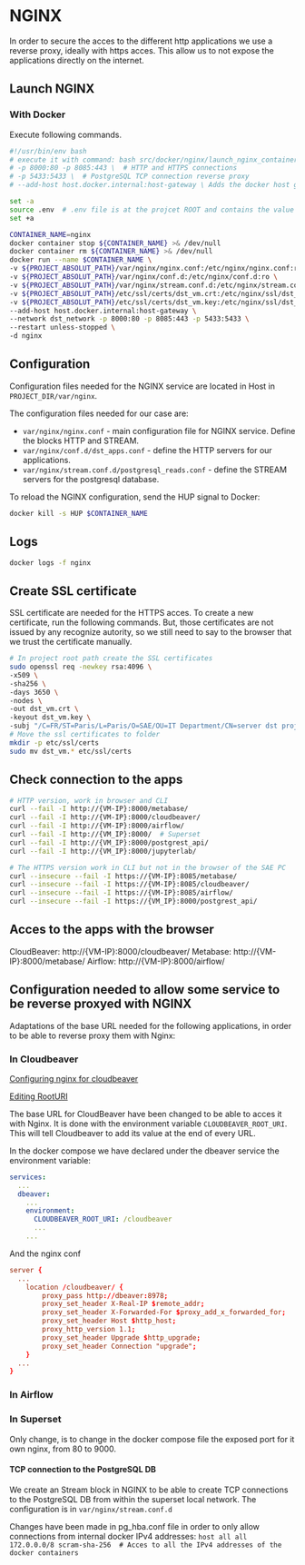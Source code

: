 # NGINX

In order to secure the acces to the different http applications we use a reverse proxy, ideally with https acces. This allow us to not expose the applications directly on the internet.

## Launch NGINX

### With Docker

Execute following commands.

```bash
#!/usr/bin/env bash
# execute it with command: bash src/docker/nginx/launch_nginx_container.sh
# -p 8000:80 -p 8085:443 \  # HTTP and HTTPS connections
# -p 5433:5433 \  # PostgreSQL TCP connection reverse proxy
# --add-host host.docker.internal:host-gateway \ Adds the docker host gateway IP to the DNS host.docker.internal, so it would be available inside the container to be used in the nginx conf to reverse proxy to the superset nginx container at port 9000. (ex. host.docker.internal = 172.17.0.1 (docker0 gateway IP `ip addr show docker0`))

set -a
source .env  # .env file is at the projcet ROOT and contains the value of the variable PROJECT_ABSOLUT_PATH.
set +a

CONTAINER_NAME=nginx
docker container stop ${CONTAINER_NAME} >& /dev/null
docker container rm ${CONTAINER_NAME} >& /dev/null
docker run --name $CONTAINER_NAME \
-v ${PROJECT_ABSOLUT_PATH}/var/nginx/nginx.conf:/etc/nginx/nginx.conf:ro \
-v ${PROJECT_ABSOLUT_PATH}/var/nginx/conf.d:/etc/nginx/conf.d:ro \
-v ${PROJECT_ABSOLUT_PATH}/var/nginx/stream.conf.d:/etc/nginx/stream.conf.d:ro \
-v ${PROJECT_ABSOLUT_PATH}/etc/ssl/certs/dst_vm.crt:/etc/nginx/ssl/dst_vm.crt:ro \
-v ${PROJECT_ABSOLUT_PATH}/etc/ssl/certs/dst_vm.key:/etc/nginx/ssl/dst_vm.key:ro \
--add-host host.docker.internal:host-gateway \
--network dst_network -p 8000:80 -p 8085:443 -p 5433:5433 \
--restart unless-stopped \
-d nginx
```

## Configuration

Configuration files needed for the NGINX service are located in Host in `PROJECT_DIR/var/nginx`.

The configuration files needed for our case are:

- `var/nginx/nginx.conf` - main configuration file for NGINX service. Define the blocks HTTP and STREAM.
- `var/nginx/conf.d/dst_apps.conf` - define the HTTP servers for our applications.
- `var/nginx/stream.conf.d/postgresql_reads.conf` - define the STREAM servers for the postgresql database.

To reload the NGINX configuration, send the HUP signal to Docker:

```bash
docker kill -s HUP $CONTAINER_NAME
```

## Logs

```bash
docker logs -f nginx
```

## Create SSL certificate

SSL certificate are needed for the HTTPS acces. To create a new certificate, run the following commands. But, those certificates are not issued by any recognize autority, so we still need to say to the browser that we trust the certificate manually.

```bash
# In project root path create the SSL certificates
sudo openssl req -newkey rsa:4096 \
-x509 \
-sha256 \
-days 3650 \
-nodes \
-out dst_vm.crt \
-keyout dst_vm.key \
-subj "/C=FR/ST=Paris/L=Paris/O=SAE/OU=IT Department/CN=server dst project"
# Move the ssl certificates to folder
mkdir -p etc/ssl/certs
sudo mv dst_vm.* etc/ssl/certs

```

## Check connection to the apps

```bash
# HTTP version, work in browser and CLI
curl --fail -I http://{VM-IP}:8000/metabase/
curl --fail -I http://{VM-IP}:8000/cloudbeaver/
curl --fail -I http://{VM-IP}:8000/airflow/
curl --fail -I http://{VM_IP}:8000/  # Superset
curl --fail -I http://{VM_IP}:8000/postgrest_api/
curl --fail -I http://{VM_IP}:8000/jupyterlab/

# The HTTPS version work in CLI but not in the browser of the SAE PC
curl --insecure --fail -I https://{VM-IP}:8085/metabase/
curl --insecure --fail -I https://{VM-IP}:8085/cloudbeaver/
curl --insecure --fail -I https://{VM-IP}:8085/airflow/
curl --insecure --fail -I https://{VM_IP}:8000/postgrest_api/
```

## Acces to the apps with the browser

CloudBeaver: http://{VM-IP}:8000/cloudbeaver/
Metabase: http://{VM-IP}:8000/metabase/
Airflow: http://{VM-IP}:8000/airflow/


## Configuration needed to allow some service to be reverse proxyed with NGINX

Adaptations of the base URL needed for the following applications, in order to be able to reverse proxy them with Nginx:

### In Cloudbeaver

[Configuring nginx for cloudbeaver](https://github.com/dbeaver/cloudbeaver/wiki/CloudBeaver-and-Nginx)

[Editing RootURI](https://github.com/dbeaver/cloudbeaver/issues/279)

The base URL for CloudBeaver have been changed to be able to acces it with Nginx. It is done with the environment variable `CLOUDBEAVER_ROOT_URI`. This will tell Cloudbeaver to add its value at the end of every URL.

In the docker compose we have declared under the dbeaver service the environment variable:

```yaml
services:
  ...
  dbeaver:
    ...
    environment:
      CLOUDBEAVER_ROOT_URI: /cloudbeaver
      ...
    ...
```

And the nginx conf

```conf
server {
  ...
    location /cloudbeaver/ {
        proxy_pass http://dbeaver:8978;
        proxy_set_header X-Real-IP $remote_addr;
        proxy_set_header X-Forwarded-For $proxy_add_x_forwarded_for;
        proxy_set_header Host $http_host;
        proxy_http_version 1.1;
        proxy_set_header Upgrade $http_upgrade;
        proxy_set_header Connection "upgrade";
    }
  ...
}
```

### In Airflow


### In Superset

Only change, is to change in the docker compose file the exposed port for it own nginx, from 80 to 9000.

#### TCP connection to the PostgreSQL DB

We create an Stream block in NGINX to be able to create TCP connections to the PostgreSQL DB from within the
superset local network. The configuration is in `var/nginx/stream.conf.d`

Changes have been made in pg_hba.conf file in order to only allow connections from internal docker IPv4 addresses: `host all all 172.0.0.0/8 scram-sha-256  # Acces to all the IPv4 addresses of the docker containers`


